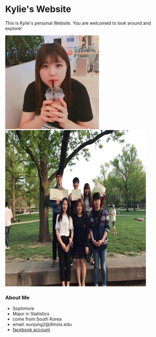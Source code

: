<h1>Kylie's Website</h1>
<p1>This is Kylie's personal Website. You are welcomed to look around and explore!</p1>




<img src="pic.jpg" width="300" height="300">  <img src="pic2.jpg" width="450" height="500">
<h3>About Me</h3>
<ul>
  <li>Sophmore</li>
  <li>Major in Statistics</li>
  <li>come from South Korea</li>
  <li>email: eunjung2@illinois.edu</li>
  <li> <a href="https://www.facebook.com/kim.eunjung.9400">facebook account</a></li>
</ul>

